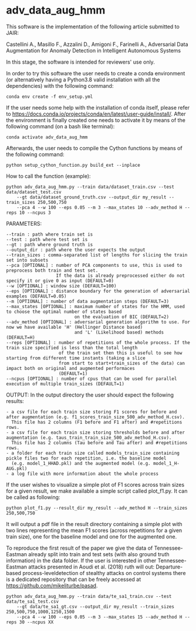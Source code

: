 # adv_data_aug_hmm
This software is the implementation of the following article submitted to JAIR:

Castellini A., Masillo F., Azzalini D., Amigoni F., Farinelli A., Adversarial Data Augmentation for Anomaly Detection in Intelligent Autonomous Systems

In this stage, the software is intended for reviewers' use only.


In order to try this software the user needs to create a conda environment (or alternatively having a Python3.8 valid installation with all the dependencies) with the following command:

	conda env create -f env_setup.yml

If the user needs some help with the installation of conda itself, please refer to https://docs.conda.io/projects/conda/en/latest/user-guide/install/.
After the environment is finally created one needs to activate it by means of the following command (on a bash like terminal):

	conda activate adv_data_aug_hmm

Afterwards, the user needs to compile the Cython functions by means of the following command:

	python setup_cython_function.py build_ext --inplace


How to call the function (example):

	python adv_data_aug_hmm.py --train data/dataset_train.csv --test data/dataset_test.csv 
		--gt data/dataset_ground_truth.csv --output_dir my_result --train_sizes 250,500,750 
		--pca 4 --w 100 --eps 0.05 --m 3 --max_states 10 --adv_method H --reps 10 --ncpus 3

PARAMETERS:

	--train : path where train set is
	--test : path where test set is
	--gt : path where ground truth is
	--output_dir : path where the user expects the output
	--train_sizes : comma-separated list of lengths for slicing the train set into subsets
	--pca [OPTIONAL] : number of PCA components to use, this is used to preprocess both train and test set. 
					   If the data is already preprocessed either do not specify it or give 0 as input (DEFAULT=0)
	--w [OPTIONAL] : window size (DEFAULT=100)
	--eps [OPTIONAL] : distance boundary for the generation of adversarial examples (DEFAULT=0.05)
	--m [OPTIONAL] : number of data augmentation steps (DEFAULT=3)
	--max_states [OPTIONAL] : maximum number of states for the HMM, used to choose the optimal number of states based 
							  on the evaluation of BIC (DEFAULT=2)
	--adv_method [OPTIONAL] : adversarial generation algorithm to use. For now we have available 'H' (Hellinger Distance based)
							  and 'L' (Likelihood based) methods (DEFAULT=H)
	--reps [OPTIONAL] : number of repetitions of the whole process. If the train size specified is less than the total length 
						of the train set then this is useful to see how starting from different time instants (taking a slice
						from start to start+train_sizes of the data) can impact both on original and augmented performaces
						(DEFAULT=1)
	--ncpus [OPTIONAL] : number of cpus that can be used for parallel execution of multiple train_sizes (DEFAULT=1)

OUTPUT:
In the output directory the user should expect the following results:

	- a csv file for each train size storing F1 scores for before and after augmentation (e.g. f1_scores_train_size_500_adv_method_H.csv).
	  This file has 2 columns (F1 before and F1 after) and #repetitions rows.
	- a csv file for each train size storing thresholds before and after augmentation (e.g. taus_train_train_size_500_adv_method_H.csv).
	  This file has 2 columns (Tau before and Tau after) and #repetitions rows.
	- a folder for each train size called models_train_size containing pickle files two for each repetition, i.e. the baseline model
	  (e.g. model_1_HHAD.pkl) and the augmented model (e.g. model_1_H-AUG.pkl)
	- a log file with more information about the whole process

If the user wishes to visualize a simple plot of F1 scores across train sizes for a given result, we make available a simple script called plot_f1.py. It can be called as following:

	python plot_f1.py --result_dir my_result --adv_method H --train_sizes 250,500,750
	
It will output a pdf file in the result directory containing a simple plot with two lines representing the mean F1 scores (across repetitions for a given train size), one for the baseline model and one for the augmented one.


To reproduce the first result of the paper we give the data of Tennessee-Eastman already split into train and test sets (with also ground truth information) in the data folder. If the user is interested in other Tennessee-Eastman attacks presented in Aoudi et al. (2018) ruth will out: Departure-based process-leveldetection of stealthy attacks on control systems there is a dedicated repository that can be freely accessed at https://github.com/mikeliturbe/pasad.

	python adv_data_aug_hmm.py --train data/te_sa1_train.csv --test data/te_sa1_test.csv 
		--gt data/te_sa1_gt.csv --output_dir my_result --train_sizes 250,500,750,1000,1250,1500 
		--pca 4 --w 100 --eps 0.05 --m 3 --max_states 15 --adv_method H --reps 30 --ncpus XX